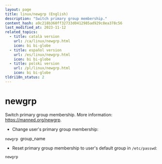 ```yaml
---
layout: page
title: linux/newgrp (English)
description: "Switch primary group membership."
content_hash: a9c218b360ff32733d0412985ad929c8ea378c56
last_modified_at: 2023-11-12
related_topics:
  - title: català version
    url: /ca/linux/newgrp.html
    icon: bi bi-globe
  - title: español version
    url: /es/linux/newgrp.html
    icon: bi bi-globe
  - title: polski version
    url: /pl/linux/newgrp.html
    icon: bi bi-globe
tldri18n_status: 2
---
```

# newgrp

Switch primary group membership.
More information: <https://manned.org/newgrp>.

- Change user's primary group membership:

`newgrp `<span class="tldr-var badge badge-pill bg-dark-lm bg-white-dm text-white-lm text-dark-dm font-weight-bold">group_name</span>

- Reset primary group membership to user's default group in `/etc/passwd`:

`newgrp`
